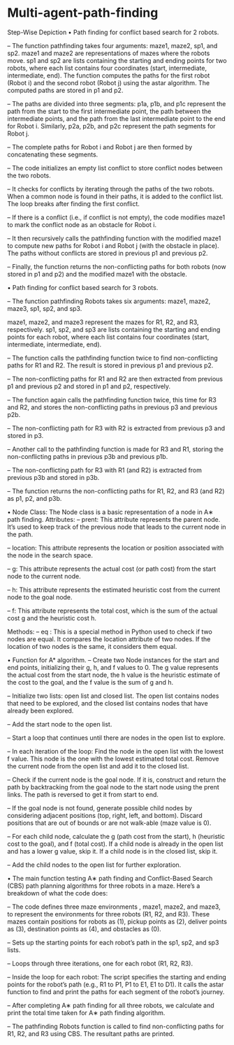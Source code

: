 # Multi-agent-path-finding
Step-Wise Depiction
• Path finding for conflict based search for 2 robots.

– The function pathfinding takes four arguments: maze1, maze2, sp1, and
sp2.
maze1 and maze2 are representations of mazes where the robots move.
sp1 and sp2 are lists containing the starting and ending points for two robots,
where each list contains four coordinates (start, intermediate, intermediate,
end).
The function computes the paths for the first robot (Robot i) and the second
robot (Robot j) using the astar algorithm. The computed paths are stored
in p1 and p2.

– The paths are divided into three segments:
p1a, p1b, and p1c represent the path from the start to the first intermediate
point, the path between the intermediate points, and the path from the last
intermediate point to the end for Robot i.
Similarly, p2a, p2b, and p2c represent the path segments for Robot j.

– The complete paths for Robot i and Robot j are then formed by concatenating
these segments.

– The code initializes an empty list conflict to store conflict nodes between
the two robots.

– It checks for conflicts by iterating through the paths of the two robots. When
a common node is found in their paths, it is added to the conflict list. The
loop breaks after finding the first conflict.

– If there is a conflict (i.e., if conflict is not empty), the code modifies maze1
to mark the conflict node as an obstacle for Robot i.

– It then recursively calls the pathfinding function with the modified maze1
to compute new paths for Robot i and Robot j (with the obstacle in place).
The paths without conflicts are stored in previous p1 and previous p2.

– Finally, the function returns the non-conflicting paths for both robots (now
stored in p1 and p2) and the modified maze1 with the obstacle.

• Path finding for conflict based search for 3 robots.

– The function pathfinding Robots takes six arguments: maze1, maze2,
maze3, sp1, sp2, and sp3.

maze1, maze2, and maze3 represent the mazes for R1, R2, and R3, respectively.
sp1, sp2, and sp3 are lists containing the starting and ending points for each
robot, where each list contains four coordinates (start, intermediate, intermediate,
end).

– The function calls the pathfinding function twice to find non-conflicting
paths for R1 and R2. The result is stored in previous p1 and previous p2.

– The non-conflicting paths for R1 and R2 are then extracted from previous p1
and previous p2 and stored in p1 and p2, respectively.

– The function again calls the pathfinding function twice, this time for R3
and R2, and stores the non-conflicting paths in previous p3 and previous p2b.

– The non-conflicting path for R3 with R2 is extracted from previous p3 and
stored in p3.

– Another call to the pathfinding function is made for R3 and R1, storing
the non-conflicting paths in previous p3b and previous p1b.

– The non-conflicting path for R3 with R1 (and R2) is extracted from previous p3b
and stored in p3b.

– The function returns the non-conflicting paths for R1, R2, and R3 (and R2)
as p1, p2, and p3b.

• Node Class: The Node class is a basic representation of a node in A∗ path finding.
Attributes:
– prent: This attribute represents the parent node. It’s used to keep track of
the previous node that leads to the current node in the path.

– location: This attribute represents the location or position associated with
the node in the search space.

– g: This attribute represents the actual cost (or path cost) from the start node
to the current node.

– h: This attribute represents the estimated heuristic cost from the current node
to the goal node.

– f: This attribute represents the total cost, which is the sum of the actual cost
g and the heuristic cost h.

Methods:
– eq : This is a special method in Python used to check if two nodes are
equal. It compares the location attribute of two nodes. If the location of
two nodes is the same, it considers them equal.

• Function for A* algorithm.
– Create two Node instances for the start and end points, initializing their g,
h, and f values to 0. The g value represents the actual cost from the start
node, the h value is the heuristic estimate of the cost to the goal, and the f
value is the sum of g and h.

– Initialize two lists: open list and closed list. The open list contains nodes
that need to be explored, and the closed list contains nodes that have already
been explored.

– Add the start node to the open list.

– Start a loop that continues until there are nodes in the open list to explore.

– In each iteration of the loop: Find the node in the open list with the lowest
f value. This node is the one with the lowest estimated total cost.
Remove the current node from the open list and add it to the closed list.

– Check if the current node is the goal node. If it is, construct and return the
path by backtracking from the goal node to the start node using the prent
links. The path is reversed to get it from start to end.

– If the goal node is not found, generate possible child nodes by considering
adjacent positions (top, right, left, and bottom). Discard positions that are
out of bounds or are not walk-able (maze value is 0).

– For each child node, calculate the g (path cost from the start), h (heuristic
cost to the goal), and f (total cost). If a child node is already in the open list
and has a lower g value, skip it. If a child node is in the closed list, skip it.

– Add the child nodes to the open list for further exploration.

• The main function testing A∗ path finding and Conflict-Based Search (CBS) path
planning algorithms for three robots in a maze. Here’s a breakdown of what the
code does:

– The code defines three maze environments , maze1, maze2, and maze3, to
represent the environments for three robots (R1, R2, and R3). These mazes
contain positions for robots as (1), pickup points as (2), deliver points as (3),
destination points as (4), and obstacles as (0).

– Sets up the starting points for each robot’s path in the sp1, sp2, and sp3 lists.

– Loops through three iterations, one for each robot (R1, R2, R3).

– Inside the loop for each robot: The script specifies the starting and ending
points for the robot’s path (e.g., R1 to P1, P1 to E1, E1 to D1). It calls
the astar function to find and print the paths for each segment of the robot’s
journey.

– After completing A∗ path finding for all three robots, we calculate and print
the total time taken for A∗ path finding algorithm.

– The pathfinding Robots function is called to find non-conflicting paths for
R1, R2, and R3 using CBS. The resultant paths are printed.
